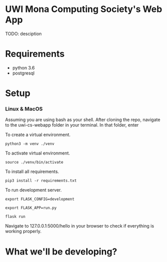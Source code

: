 # UWI Mona Computing Society's Web App
TODO: desciption

# Requirements 
* python 3.6
* postgresql

# Setup 

### Linux & MacOS
Assuming you are using bash as your shell. After cloning the repo, navigate to the uwi-cs-webapp folder in your terminal. In that folder, enter 

To create a virtual environment.

`python3 -m venv ./venv` 

To activate virtual environment.

`source ./venv/bin/activate`

To install all requirements.

`pip3 install -r requirements.txt`

To run development server.

`export FLASK_CONFIG=development`

`export FLASK_APP=run.py`

`flask run`

Navigate to 127.0.0.1:5000/hello in your browser to check if everything is working properly.


# What we'll be developing? 
